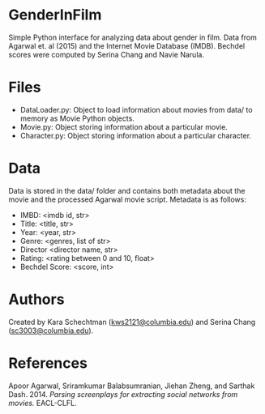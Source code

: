# GenderInFilm
Simple Python interface for analyzing data about gender in film. Data from Agarwal et. al (2015) and the Internet Movie Database (IMDB). Bechdel scores were computed by Serina Chang and Navie Narula.

# Files
- DataLoader.py: Object to load information about movies from data/ to memory as Movie Python objects.
- Movie.py: Object storing information about a particular movie.
- Character.py: Object storing information about a particular character.

# Data
Data is stored in the data/ folder and contains both metadata about the movie and the processed Agarwal movie script. Metadata is as follows:

- IMBD: <imdb id, str>
- Title: <title, str>
- Year: <year, str>
- Genre: <genres, list of str>
- Director <director name, str>
- Rating: <rating between 0 and 10, float>
- Bechdel Score: <score, int>

# Authors
Created by Kara Schechtman (kws2121@columbia.edu) and Serina Chang (sc3003@columbia.edu).

# References
Apoor Agarwal, Sriramkumar Balabsumranian, Jiehan Zheng, and Sarthak Dash. 2014. *Parsing screenplays for extracting social networks from movies.* EACL-CLFL.
